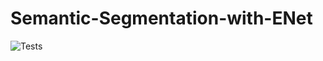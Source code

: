 # Semantic-Segmentation-with-ENet

![Tests](https://github.com/AshishAsokan/Semantic-Segmentation-with-ENet/workflows/E-Net/badge.svg)
